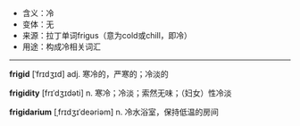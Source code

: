 - <span class="definition">含义：冷</span>
- <span class="definition">变体：无</span>
- <span class="definition">来源：拉丁单词frigus（意为cold或chill，即冷）</span>
- <span class="definition">用途：构成冷相关词汇</span>

---

<span class="vocabulary">**frigid**</span> [ˈfrɪdʒɪd] adj. 寒冷的，严寒的；冷淡的

<span class="vocabulary">**frigidity**</span> [frɪˈdʒɪdəti] n. 寒冷；冷淡；索然无味；（妇女）性冷淡

<span class="vocabulary">**frigidarium**</span> [ˌfrɪdʒɪˈdeəriəm] n. 冷水浴室，保持低温的房间

